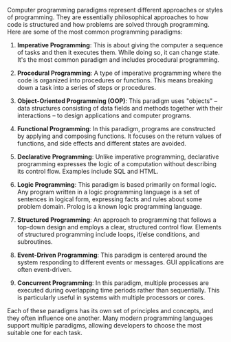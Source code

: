 Computer programming paradigms represent different approaches or styles of programming. They are essentially philosophical approaches to how code is structured and how problems are solved through programming. Here are some of the most common programming paradigms:

1. **Imperative Programming**: This is about giving the computer a sequence of tasks and then it executes them. While doing so, it can change state. It's the most common paradigm and includes procedural programming.

2. **Procedural Programming**: A type of imperative programming where the code is organized into procedures or functions. This means breaking down a task into a series of steps or procedures.

3. **Object-Oriented Programming (OOP)**: This paradigm uses "objects" – data structures consisting of data fields and methods together with their interactions – to design applications and computer programs.

4. **Functional Programming**: In this paradigm, programs are constructed by applying and composing functions. It focuses on the return values of functions, and side effects and different states are avoided.

5. **Declarative Programming**: Unlike imperative programming, declarative programming expresses the logic of a computation without describing its control flow. Examples include SQL and HTML.

6. **Logic Programming**: This paradigm is based primarily on formal logic. Any program written in a logic programming language is a set of sentences in logical form, expressing facts and rules about some problem domain. Prolog is a known logic programming language.

7. **Structured Programming**: An approach to programming that follows a top-down design and employs a clear, structured control flow. Elements of structured programming include loops, if/else conditions, and subroutines.

8. **Event-Driven Programming**: This paradigm is centered around the system responding to different events or messages. GUI applications are often event-driven.

9. **Concurrent Programming**: In this paradigm, multiple processes are executed during overlapping time periods rather than sequentially. This is particularly useful in systems with multiple processors or cores.

Each of these paradigms has its own set of principles and concepts, and they often influence one another. Many modern programming languages support multiple paradigms, allowing developers to choose the most suitable one for each task.